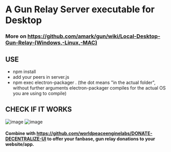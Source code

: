 # A Gun Relay Server executable for Desktop

### More on https://github.com/amark/gun/wiki/Local-Desktop-Gun-Relay-(Windows,-Linux,-MAC)

## USE

- npm install
- add your peers in server.js
- npm exec electron-packager . (the dot means "in the actual folder", without further arguments electron-packager compiles for the actual OS you are using to compile)

## CHECK IF IT WORKS

![image](https://user-images.githubusercontent.com/67427045/171200838-3839b2d7-1100-4aa5-bec4-6472afed0351.png)
![image](https://user-images.githubusercontent.com/67427045/171201213-78c2768b-d3b4-44a9-932d-ad36273b938e.png)


#### Combine with https://github.com/worldpeaceenginelabs/DONATE-DECENTRALIZE-UI to offer your fanbase, gun relay donations to your website/app.

